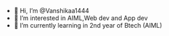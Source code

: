 - 👋 Hi, I’m @Vanshikaa1444
- 👀 I’m interested in AIML,Web dev and App dev
- 🌱 I’m currently learning in 2nd year of Btech (AIML)


<!---
Vanshikaa1444/Vanshikaa1444 is a ✨ special ✨ repository because its `README.md` (this file) appears on your GitHub profile.
You can click the Preview link to take a look at your changes.
--->
